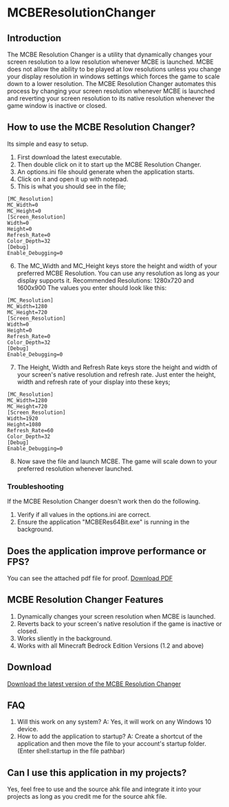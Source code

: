 # MCBEResolutionChanger

## Introduction
The MCBE Resolution Changer is a utility that dynamically changes your screen resolution to a low resolution whenever MCBE is launched.
MCBE does not allow the ability to be played at low resolutions unless you change your display resolution in windows settings which forces the game to scale down to a lower resolution. The MCBE Resolution Changer automates this process by changing your screen resolution whenever MCBE is launched and reverting your screen resolution to its native resolution whenever the game window is inactive or closed.

## How to use the MCBE Resolution Changer?

Its simple and easy to setup.

1. First download the latest executable.
2. Then double click on it to start up the MCBE Resolution Changer.
3. An options.ini file should generate when the application starts.
4. Click on it and open it up with notepad.
5. This is what you should see in the file;
```
[MC_Resolution]
MC_Width=0
MC_Height=0
[Screen_Resolution]
Width=0
Height=0
Refresh_Rate=0
Color_Depth=32
[Debug]
Enable_Debugging=0
```
6. The MC_Width and MC_Height keys store the height and width of your preferred MCBE Resolution.
You can use any resolution as long as your display supports it.
Recommended Resolutions:
1280x720 and 1600x900
The values you enter should look like this:
```
[MC_Resolution]
MC_Width=1280
MC_Height=720
[Screen_Resolution]
Width=0
Height=0
Refresh_Rate=0
Color_Depth=32
[Debug]
Enable_Debugging=0
```
7. The Height, Width and Refresh Rate keys store the height and width of your screen's native resolution and refresh rate.
Just enter the height, width and refresh rate of your display into these keys;
 ```
[MC_Resolution]
MC_Width=1280
MC_Height=720
[Screen_Resolution]
Width=1920
Height=1080
Refresh_Rate=60
Color_Depth=32
[Debug]
Enable_Debugging=0
```
8. Now save the file and launch MCBE. The game will scale down to your preferred resolution whenever launched.

### Troubleshooting
If the MCBE Resolution Changer doesn't work then do the following.

1. Verify if all values in the options.ini are correct.
2. Ensure the application "MCBERes64Bit.exe" is running in the background.

## Does the application improve performance or FPS?
You can see the attached pdf file for proof.
[Download PDF](https://github.com/MandaTheAnda/MCBEResolutionChanger/raw/main/performance.pdf)

## MCBE Resolution Changer Features

1. Dynamically changes your screen resolution when MCBE is launched.
2. Reverts back to your screen's native resolution if the game is inactive or closed.
3. Works sliently in the background.
4. Works with all Minecraft Bedrock Edition Versions (1.2 and above)

## Download
[Download the latest version of the MCBE Resolution Changer](https://github.com/MandaTheAnda/MCBEResolutionChanger/raw/main/MCBERes64Bit.exe)

## FAQ

1. Will this work on any system? A: Yes, it will work on any Windows 10 device.
2. How to add the application to startup? 
   A: Create a shortcut of the application and then move the file to your account's startup folder. (Enter shell:startup in the file pathbar) 
 
## Can I use this application in my projects?
Yes, feel free to use and the source ahk file and integrate it into your projects as long as you credit me for the source ahk file.

